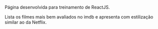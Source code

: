 Página desenvolvida para treinamento de ReactJS.

Lista os filmes mais bem avaliados no imdb e apresenta com estilização similar ao da Netflix.
